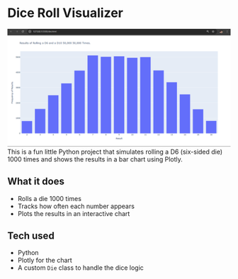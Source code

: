 # Dice Roll Visualizer

![Dice Chart Preview](dice_plot.png)
This is a fun little Python project that simulates rolling a D6 (six-sided die) 1000 times and shows the results in a bar chart using Plotly.

## What it does

- Rolls a die 1000 times
- Tracks how often each number appears
- Plots the results in an interactive chart

## Tech used

- Python
- Plotly for the chart
- A custom `Die` class to handle the dice logic
